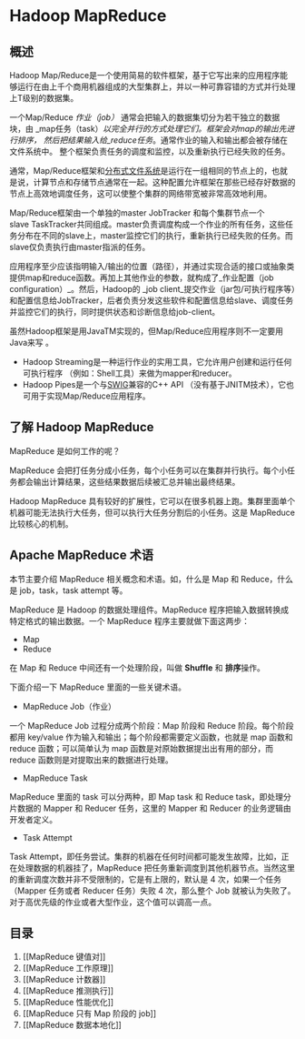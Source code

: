 # Hadoop MapReduce

## 概述


Hadoop Map/Reduce是一个使用简易的软件框架，基于它写出来的应用程序能够运行在由上千个商用机器组成的大型集群上，并以一种可靠容错的方式并行处理上T级别的数据集。

一个Map/Reduce _作业（job）_ 通常会把输入的数据集切分为若干独立的数据块，由 _map任务（task）_以完全并行的方式处理它们。框架会对map的输出先进行排序， 然后把结果输入给_reduce任务_。通常作业的输入和输出都会被存储在文件系统中。 整个框架负责任务的调度和监控，以及重新执行已经失败的任务。

通常，Map/Reduce框架和[分布式文件系统](https://hadoop.apache.org/docs/r1.0.4/cn/hdfs_design.html)是运行在一组相同的节点上的，也就是说，计算节点和存储节点通常在一起。这种配置允许框架在那些已经存好数据的节点上高效地调度任务，这可以使整个集群的网络带宽被非常高效地利用。

Map/Reduce框架由一个单独的master JobTracker 和每个集群节点一个slave TaskTracker共同组成。master负责调度构成一个作业的所有任务，这些任务分布在不同的slave上，master监控它们的执行，重新执行已经失败的任务。而slave仅负责执行由master指派的任务。

应用程序至少应该指明输入/输出的位置（路径），并通过实现合适的接口或抽象类提供map和reduce函数。再加上其他作业的参数，就构成了_作业配置（job configuration）_。然后，Hadoop的 _job client_提交作业（jar包/可执行程序等）和配置信息给JobTracker，后者负责分发这些软件和配置信息给slave、调度任务并监控它们的执行，同时提供状态和诊断信息给job-client。

虽然Hadoop框架是用JavaTM实现的，但Map/Reduce应用程序则不一定要用 Java来写 。

-   Hadoop Streaming是一种运行作业的实用工具，它允许用户创建和运行任何可执行程序 （例如：Shell工具）来做为mapper和reducer。
-   Hadoop Pipes是一个与[SWIG](http://www.swig.org/)兼容的C++ API （没有基于JNITM技术），它也可用于实现Map/Reduce应用程序。

## 了解 Hadoop MapReduce

MapReduce 是如何工作的呢？

MapReduce 会把打任务分成小任务，每个小任务可以在集群并行执行。每个小任务都会输出计算结果，这些结果数据后续被汇总并输出最终结果。

Hadoop MapReduce 具有较好的扩展性，它可以在很多机器上跑。集群里面单个机器可能无法执行大任务，但可以执行大任务分割后的小任务。这是 MapReduce 比较核心的机制。

## Apache MapReduce 术语

本节主要介绍 MapReduce 相关概念和术语。如，什么是 Map 和 Reduce，什么是 job，task，task attempt 等。

MapReduce 是 Hadoop 的数据处理组件。MapReduce 程序把输入数据转换成特定格式的输出数据。一个 MapReduce 程序主要就做下面这两步：

-   Map
-   Reduce

在 Map 和 Reduce 中间还有一个处理阶段，叫做 **Shuffle** 和 **排序**操作。

下面介绍一下 MapReduce 里面的一些关键术语。

-    MapReduce Job（作业）

一个 MapReduce Job 过程分成两个阶段：Map 阶段和 Reduce 阶段。每个阶段都用 key/value 作为输入和输出；每个阶段都需要定义函数，也就是 map 函数和 reduce 函数；可以简单认为 map 函数是对原始数据提出出有用的部分，而 reduce 函数则是对提取出来的数据进行处理。

-    MapReduce Task

MapReduce 里面的 task 可以分两种，即 Map task 和 Reduce task，即处理分片数据的 Mapper 和 Reducer 任务，这里的 Mapper 和 Reducer 的业务逻辑由开发者定义。

-   Task Attempt

Task Attempt，即任务尝试。集群的机器在任何时间都可能发生故障，比如，正在处理数据的机器挂了，MapReduce 把任务重新调度到其他机器节点。当然这里的重新调度次数并非不受限制的，它是有上限的，默认是 4 次，如果一个任务（Mapper 任务或者 Reducer 任务）失败 4 次，那么整个 Job 就被认为失败了。对于高优先级的作业或者大型作业，这个值可以调高一点。


## 目录


1. [[MapReduce 键值对]]
2. [[MapReduce 工作原理]]
3. [[MapReduce 计数器]]
4. [[MapReduce 推测执行]]
5. [[MapReduce 性能优化]]
6. [[MapReduce 只有 Map 阶段的 job]]
7. [[MapReduce 数据本地化]]
